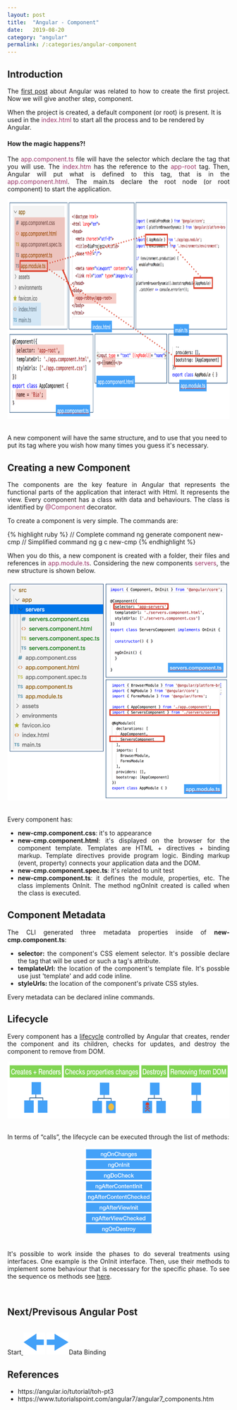 ```yaml
---
layout: post
title:  "Angular - Component"
date:   2019-08-20
category: "angular"
permalink: /:categories/angular-component
---
```

<h2>Introduction</h2>

<p style="text-align: justify;">The <a href= "https://fabiana2611.github.io/angular/angular-start">first post</a> about Angular was related to how to create the first project. Now we will give another step, component. </p>

When the project is created, a default component (or root) is present. It is used in the <span style="color: #993366;">index.html</span> to start all the process and to be rendered by Angular.

<h4>How the magic happens?!</h4>

<p style="text-align: justify;">The <span style="color: #993366;">app.component.ts</span> file will have the selector which declare the tag that you will use. The <span style="color: #993366;">index.htm</span> has the reference to the <span style="color: #993366;">app-root</span> tag. Then, Angular will put what is defined to this tag, that is in the <span style="color: #993366;">app.component.html</span>. The main.ts declare the root node (or root component) to start the application.</p>

<center>
<img src="/img/angular/how.png" width="796" height="499"/>
</center>
<br/>

A new component will have the same structure, and to use that you need to put its tag where you wish how many times you guess it's necessary.

<h2>Creating a new Component</h2>

<p style="text-align: justify;">The components are the key feature in Angular that represents the functional parts of the application that interact with Html. It represents the view. Every component has a class with data and behaviours. The class is identified by <span style="color: #993366;">@Component</span> decorator.</p>

<p style="text-align: justify;">To create a component is very simple. The commands are:</p>

{% highlight ruby %}
// Complete command
ng generate component new-cmp
// Simplified command
ng g c new-cmp
{% endhighlight %}

<p style="text-align: justify;">When you do this, a new component is created with a folder, their files and references in <span style="color: #993366;">app.module.ts</span>. Considering the new components <span style="color: #993366;">servers</span>, the new structure is shown below.</p>

<center>
<img src="/img/angular/new_component.png" width="596" height="499"/>
</center>
<br/>

<p style="text-align: justify;">Every component has:</p>

<ul>
	<li style="text-align: justify;"><strong>new-cmp.component.css</strong>: it's to appearance</li>
	<li style="text-align: justify;"><strong>new-cmp.component.html</strong>: it's displayed on the browser for the component template. Templates are HTML + directives + binding markup. Template directives provide program logic. Binding markup (event, property) connects your application data and the DOM.</li>
	<li style="text-align: justify;"><strong>new-cmp.component.spec.ts</strong>: it's related to unit test</li>
	<li style="text-align: justify;"><strong>new-cmp.component.ts</strong>: it defines the module, properties, etc. The class implements OnInit. The method ngOnInit created is called when the class is executed.</li>
</ul>

<h2>Component Metadata</h2>

<p style="text-align: justify;">The CLI generated three metadata properties inside of <strong>new-cmp.component.ts</strong>:</p>

<ul>
	<li style="text-align: justify;"><strong>selector:</strong> the component's CSS element selector. It's possible declare the tag that will be used or such a tag's attribute.</li>
  <li style="text-align: justify;"><strong>templateUrl:</strong> the location of the component's template file. It's possble use just 'template' and add code inline.</li>
  <li style="text-align: justify;"><strong>styleUrls:</strong> the location of the component's private CSS styles.</li>
</ul>

Every metadata can be declared inline commands.

<h2>Lifecycle</h2>
<p style="text-align: justify;">Every component has a <a href="https://angular.io/guide/lifecycle-hooks#lifecycle-hooks">lifecycle</a> controlled by Angular that creates, render the component and its children, checks for updates, and destroy the component to remove from DOM.</p>

<center>
<img src="/img/angular/lifecycle.png" width="596" height="129"/>
</center>
<br/>

In terms of “calls”, the lifecycle can be executed through the list of methods:

<center>
<img src="/img/angular/lifecycle_call.png" width="156" height="200"/>
</center>
<br/>

<p style="text-align: justify;">It's possible to work inside the phases to do several treatments using interfaces. One example is the OnInit interface. Then, use their methods to implement some behaviour that is necessary for the specific phase. To see the sequence os methods see <a href="https://angular.io/guide/lifecycle-hooks#lifecycle-sequence">here</a>.</p>

<br/>
<h2>Next/Previsous Angular Post</h2>
<br/>
Start<a href="https://fabiana2611.github.io/angular/angular-start" class="btn btn-primary">
<img src="/img/angular/previous.png" width="50" height="50" ></a> <a href="https://fabiana2611.github.io/angular/angular-databinding" class="btn btn-primary">
<img src="/img/angular/next.png" width="50" height="50" ></a>Data Binding


<h2>References</h2>

<ul>
	<li>https://angular.io/tutorial/toh-pt3</li>
	<li>https://www.tutorialspoint.com/angular7/angular7_components.htm</li>
</ul>
